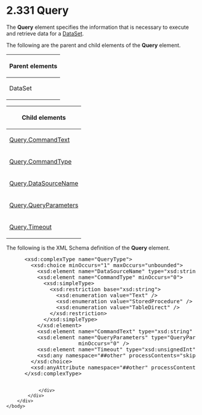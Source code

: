 <html dir="LTR" xmlns:mshelp="http://msdn.microsoft.com/mshelp" xmlns:ddue="http://ddue.schemas.microsoft.com/authoring/2003/5" xmlns:xlink="http://www.w3.org/1999/xlink" xmlns:tool="http://www.microsoft.com/tooltip">
    <head>
        <meta http-equiv="Content-Type" content="text/html; CHARSET=utf-8"></meta>
        <meta name="save" content="history"></meta>
        <title>2.331 Query</title>
        <xml>
            <mshelp:toctitle title="2.331 Query"></mshelp:toctitle>
            <mshelp:rltitle title="[MS-RDL]: Query"></mshelp:rltitle>
            <mshelp:keyword index="A" term="1d2b1998-e078-435f-8c03-a3d894a9843e"></mshelp:keyword>
            <mshelp:attr name="DCSext.ContentType" value="open specification"></mshelp:attr>
            <mshelp:attr name="AssetID" value="1d2b1998-e078-435f-8c03-a3d894a9843e"></mshelp:attr>
            <mshelp:attr name="TopicType" value="kbRef"></mshelp:attr>
            <mshelp:attr name="DCSext.Title" value="[MS-RDL]: Query" />
        </xml>
    </head>
    <body>
        <div id="header">
            <h1 class="heading">2.331 Query</h1>
        </div>
        <div id="mainSection">
            <div id="mainBody">
                <div id="allHistory" class="saveHistory"></div>
                <div id="sectionSection0" class="section" name="collapseableSection">
                    

<p>The <b>Query</b> element specifies the information that is
necessary to execute and retrieve data for a <a href="a14782b0-2e2f-4305-83a3-3de3fd750b6a.htm">DataSet</a>. </p>

<p>The following are the parent and child elements of the <b>Query</b>
element.</p>

<table>
 <thead>
  <tr>
   <th>
   <p>Parent elements</p>
   </th>
  </tr>
 </thead>
 <tr>
  <td>
  <p>DataSet</p>
  </td>
 </tr>
</table>

<p> </p>

<table>
 <thead>
  <tr>
   <th>
   <p>Child elements</p>
   </th>
  </tr>
 </thead>
 <tr>
  <td>
  <p><a href="6dca77c1-abc1-4984-b8a6-ba656f31394d.htm">Query.CommandText</a>
  </p>
  </td>
 </tr>
 <tr>
  <td>
  <p><a href="89d708ea-aa9c-483c-9eec-103bacc543ff.htm">Query.CommandType</a>
  </p>
  </td>
 </tr>
 <tr>
  <td>
  <p><a href="c9cc3a43-59ca-4890-82a8-13fe235ecafc.htm">Query.DataSourceName</a>
  </p>
  </td>
 </tr>
 <tr>
  <td>
  <p><a href="896c82e4-ec2d-4c99-bc1c-42fd96903173.htm">Query.QueryParameters</a>
  </p>
  </td>
 </tr>
 <tr>
  <td>
  <p><a href="87ad4912-5327-45e1-899e-ee746be71a56.htm">Query.Timeout</a>
  </p>
  </td>
 </tr>
</table>

<p>The following is the XML Schema definition of the <b>Query</b>
element.</p>

<dl>
<dd>
<div><pre> &lt;xsd:complexType name=&quot;QueryType&quot;&gt;
   &lt;xsd:choice minOccurs=&quot;1&quot; maxOccurs=&quot;unbounded&quot;&gt;
     &lt;xsd:element name=&quot;DataSourceName&quot; type=&quot;xsd:string&quot; /&gt;
     &lt;xsd:element name=&quot;CommandType&quot; minOccurs=&quot;0&quot;&gt;
       &lt;xsd:simpleType&gt;
         &lt;xsd:restriction base=&quot;xsd:string&quot;&gt;
           &lt;xsd:enumeration value=&quot;Text&quot; /&gt;
           &lt;xsd:enumeration value=&quot;StoredProcedure&quot; /&gt;
           &lt;xsd:enumeration value=&quot;TableDirect&quot; /&gt;
         &lt;/xsd:restriction&gt;
       &lt;/xsd:simpleType&gt;
     &lt;/xsd:element&gt;
     &lt;xsd:element name=&quot;CommandText&quot; type=&quot;xsd:string&quot; /&gt;
     &lt;xsd:element name=&quot;QueryParameters&quot; type=&quot;QueryParametersType&quot; 
                  minOccurs=&quot;0&quot; /&gt;
     &lt;xsd:element name=&quot;Timeout&quot; type=&quot;xsd:unsignedInt&quot; minOccurs=&quot;0&quot; /&gt;
     &lt;xsd:any namespace=&quot;##other&quot; processContents=&quot;skip&quot; /&gt;
   &lt;/xsd:choice&gt;
   &lt;xsd:anyAttribute namespace=&quot;##other&quot; processContents=&quot;skip&quot; /&gt;
 &lt;/xsd:complexType&gt;
  
</pre></div>
</dd></dl>


                </div>
            </div>
        </div>
    </body>
</html>